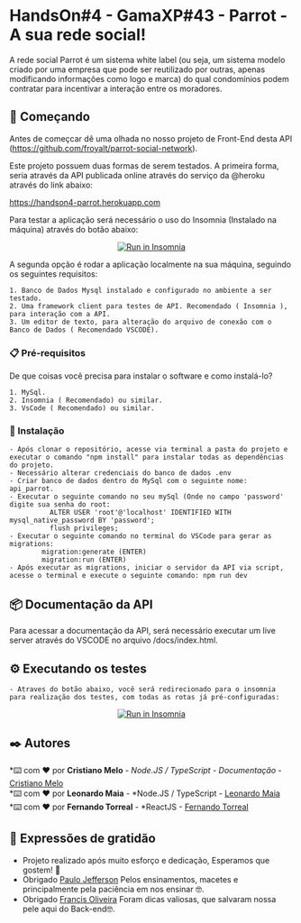 # HandsOn#4 - GamaXP#43 - Parrot - A sua rede social!

A rede social Parrot é um sistema white label (ou seja, um sistema modelo criado por
uma empresa que pode ser reutilizado por outras, apenas modificando informações
como logo e marca) do qual condomínios podem contratar para incentivar a interação
entre os moradores.

## 🚀 Começando

Antes de começcar dê uma olhada no nosso projeto de Front-End desta API (https://github.com/froyalt/parrot-social-network).

Este projeto possuem duas formas de serem testados. A primeira forma, seria através da API publicada online através do serviço da @heroku através do link abaixo:

https://handson4-parrot.herokuapp.com

Para testar a aplicação será necessário o uso do Insomnia (Instalado na máquina) através do botão abaixo: 
<p align = 'center'><a href="https://insomnia.rest/run/?label=api-parrot&uri=https%3A%2F%2Fraw.githubusercontent.com%2FCristiano-Melo%2FHandsOn4%2Fmaster%2Fdocs%2FInsomnia_2022-09-08.json" target="_blank"><img src="https://insomnia.rest/images/run.svg" alt="Run in Insomnia"></a></p>

A segunda opção é rodar a aplicação localmente na sua máquina, seguindo os seguintes requisitos:

    1. Banco de Dados Mysql instalado e configurado no ambiente a ser testado.
    2. Uma framework client para testes de API. Recomendado ( Insomnia ), para interação com a API.
    3. Um editor de texto, para alteração do arquivo de conexão com o Banco de Dados ( Recomendado VSCODE).

### 📋 Pré-requisitos

De que coisas você precisa para instalar o software e como instalá-lo?

    1. MySql.
    2. Insomnia ( Recomendado) ou similar.
    3. VsCode ( Recomendado) ou similar.

### 🔧 Instalação
    - Após clonar o repositório, acesse via terminal a pasta do projeto e executar o comando "npm install" para instalar todas as dependências do projeto.
    - Necessário alterar credenciais do banco de dados .env
    - Criar banco de dados dentro do MySql com o seguinte nome: api_parrot.
    - Executar o seguinte comando no seu mySql (Onde no campo 'password' digite sua senha do root: 
              ALTER USER 'root'@'localhost' IDENTIFIED WITH mysql_native_password BY 'password';
              flush privileges;
    - Executar o seguinte comando no terminal do VSCode para gerar as migrations:
            migration:generate (ENTER)
            migration:run (ENTER)
    - Após executar as migrations, iniciar o servidor da API via script, acesse o terminal e execute o seguinte comando: npm run dev
    
    
## 📦 Documentação da API

Para acessar a documentação da API, será necessário executar um live server através do VSCODE no arquivo /docs/index.html.

## ⚙️ Executando os testes

    - Atraves do botão abaixo, você será redirecionado para o insomnia para realização dos testes, com todas as rotas já pré-configuradas:
 
 <p align = 'center'><a href="https://insomnia.rest/run/?label=api-parrot&uri=https%3A%2F%2Fraw.githubusercontent.com%2FCristiano-Melo%2FHandsOn4%2Fmaster%2Fdocs%2Fapi_parrot-local.json" target="_blank"><img src="https://insomnia.rest/images/run.svg" alt="Run in Insomnia"></a></a></p>

## ✒️ Autores

*⌨️ com ❤️ por **Cristiano Melo** - *Node.JS / TypeScript - Documentação* - [Cristiano Melo](https://github.com/Cristiano-Melo)<br>
*⌨️ com ❤️ por **Leonardo Maia** - *Node.JS / TypeScript - [Leonardo Maia](https://github.com/LeoMPG)<br>
*⌨️ com ❤️ por **Fernando Torreal** - *ReactJS - [Fernando Torreal]((https://github.com/froyalt))

## 🎁 Expressões de gratidão

* Projeto realizado após muito esforço e dedicação, Esperamos que gostem! 📢
* Obrigado [Paulo Jefferson](https://www.linkedin.com/in/paulo-jefferson-mendes-96609b74) Pelos ensinamentos, macetes e principalmente pela paciência em nos ensinar 🤓.
* Obrigado [Francis Oliveira](https://www.linkedin.com/in/franciscpd/) Foram dicas valiosas, que salvaram nossa pele aqui do Back-end🤓.

